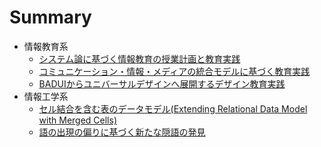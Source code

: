 # Summary
* 情報教育系
	* [システム論に基づく情報教育の授業計画と教育実践](2016zen-system/README.md)
	* [コミュニケーション・情報・メディアの統合モデルに基づく教育実践](2016CIS-communication/README.md)
	* [BADUIからユニバーサルデザインへ展開するデザイン教育実践](2015CIS-design/README.md)
* 情報工学系
	* [セル結合を含む表のデータモデル(Extending Relational Data Model with Merged Cells)](2015DEIM-ir/README.md)
	* [語の出現の偏りに基づく新たな隠語の発見](2013DEIM-ir/README.md)
